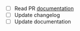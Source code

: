 * [ ] Read PR [documentation](https://github.com/ostis-ai/scl-machine/blob/main/docs/CONTRIBUTING.md)
* [ ] Update changelog
* [ ] Update documentation
